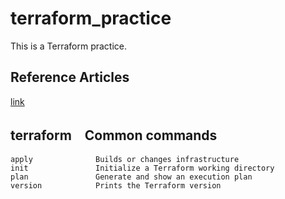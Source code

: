 # terraform_practice
This is a Terraform practice.

## Reference Articles
<a href="https://zenn.dev/sway/articles/terraform_biginner_helloworld">link</a>

## terraform　Common commands
```
apply              Builds or changes infrastructure
init               Initialize a Terraform working directory
plan               Generate and show an execution plan
version            Prints the Terraform version
```
